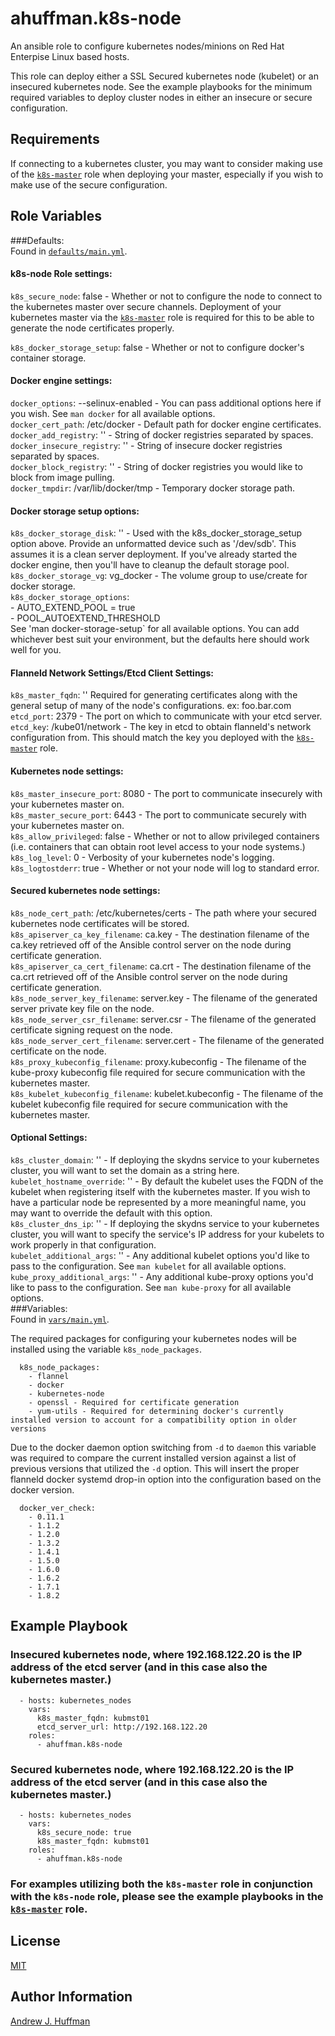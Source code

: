 # ahuffman.k8s-node

An ansible role to configure kubernetes nodes/minions on Red Hat Enterpise Linux based hosts.

This role can deploy either a SSL Secured kubernetes node (kubelet) or an insecured kubernetes node.  See the example playbooks for the minimum required variables to deploy cluster nodes in either an insecure or secure configuration.

## Requirements

If connecting to a kubernetes cluster, you may want to consider making use of the [`k8s-master`](https://galaxy.ansible.com/ahuffman/k8s-master/) role when deploying your master, especially if you wish to make use of the secure configuration.

## Role Variables  
###Defaults:   
Found in [`defaults/main.yml`](defaults/main.yml).   
#### k8s-node Role settings:
`k8s_secure_node`: false - Whether or not to configure the node to connect to the kubernetes master over secure channels.  Deployment of your kubernetes master via the [`k8s-master`](https://galaxy.ansible.com/ahuffman/k8s-master/) role is required for this to be able to generate the node certificates properly.   

`k8s_docker_storage_setup`: false - Whether or not to configure docker's container storage.   

#### Docker engine settings:   
`docker_options`: --selinux-enabled - You can pass additional options here if you wish.  See `man docker` for all available options.   
`docker_cert_path`: /etc/docker - Default path for docker engine certificates.   
`docker_add_registry`: '' - String of docker registries separated by spaces.   
`docker_insecure_registry`: '' - String of insecure docker registries separated by spaces.   
`docker_block_registry`: '' - String of docker registries you would like to block from image pulling.   
`docker_tmpdir`: /var/lib/docker/tmp - Temporary docker storage path.   

#### Docker storage setup options:   
`k8s_docker_storage_disk`: '' - Used with the k8s_docker_storage_setup option above.  Provide an unformatted device such as '/dev/sdb'.  This assumes it is a clean server deployment.  If you've already started the docker engine, then you'll have to cleanup the default storage pool.   
`k8s_docker_storage_vg`: vg_docker - The volume group to use/create for docker storage.   
       `k8s_docker_storage_options`:    
         - AUTO_EXTEND_POOL = true   
         - POOL_AUTOEXTEND_THRESHOLD   
See 'man docker-storage-setup` for all available options.  You can add whichever best suit your environment, but the defaults here should work well for you.   

#### Flanneld Network Settings/Etcd Client Settings:   
`k8s_master_fqdn`: '' Required for generating certificates along with the general setup of many of the node's configurations.  ex: foo.bar.com   
`etcd_port`: 2379 - The port on which to communicate with your etcd server.   
`etcd_key`: /kube01/network - The key in etcd to obtain flanneld's network configuration from.  This should match the key you deployed with the [`k8s-master`](https://galaxy.ansible.com/ahuffman/k8s-master/) role.   

#### Kubernetes node settings:   
`k8s_master_insecure_port`: 8080 - The port to communicate insecurely with your kubernetes master on.   
`k8s_master_secure_port`: 6443 -  The port to communicate securely with your kubernetes master on.   
`k8s_allow_privileged`: false - Whether or not to allow privileged containers (i.e. containers that can obtain root level access to your node systems.)   
`k8s_log_level`: 0 - Verbosity of your kubernetes node's logging.   
`k8s_logtostderr`: true - Whether or not your node will log to standard error.   

#### Secured kubernetes node settings:   
`k8s_node_cert_path`: /etc/kubernetes/certs - The path where your secured kubernetes node certificates will be stored.   
`k8s_apiserver_ca_key_filename`: ca.key - The destination filename of the ca.key retrieved off of the Ansible control server on the node during certificate generation.   
`k8s_apiserver_ca_cert_filename`: ca.crt - The destination filename of the ca.crt retrieved off of the Ansible control server on the node during certificate generation.   
`k8s_node_server_key_filename`: server.key - The filename of the generated server private key file on the node.   
`k8s_node_server_csr_filename`: server.csr - The filename of the generated certificate signing request on the node.   
`k8s_node_server_cert_filename`: server.cert - The filename of the generated certificate on the node.   
`k8s_proxy_kubeconfig_filename`: proxy.kubeconfig - The filename of the kube-proxy kubeconfig file required for secure communication with the kubernetes master.   
`k8s_kubelet_kubeconfig_filename`: kubelet.kubeconfig - The filename of the kubelet kubeconfig file required for secure communication with the kubernetes master.   

#### Optional Settings:   
`k8s_cluster_domain`: '' - If deploying the skydns service to your kubernetes cluster, you will want to set the domain as a string here.   
`kubelet_hostname_override`:  '' - By default the kubelet uses the FQDN of the kubelet when registering itself with the kubernetes master.  If you wish to have a particular node be represented by a more meaningful name, you may want to override the default with this option.   
`k8s_cluster_dns_ip`: '' - If deploying the skydns service to your kubernetes cluster, you will want to specify the service's IP address for your kubelets to work properly in that configuration.   
`kubelet_additional_args`: '' - Any additional kubelet options you'd like to pass to the configuration.  See `man kubelet` for all available options.   
`kube_proxy_additional_args`: '' - Any additional kube-proxy options you'd like to pass to the configuration.  See `man kube-proxy` for all available options.   
###Variables:  
Found in [`vars/main.yml`](vars/main.yml).   

The required packages for configuring your kubernetes nodes will be installed using the variable `k8s_node_packages`.   

      k8s_node_packages:
        - flannel
        - docker
        - kubernetes-node
        - openssl - Required for certificate generation   
        - yum-utils - Required for determining docker's currently installed version to account for a compatibility option in older versions   


Due to the docker daemon option switching from `-d` to `daemon` this variable was required to compare the current installed version against a list of previous versions that utilized the `-d` option.  This will insert the proper flanneld docker systemd drop-in option into the configuration based on the docker version.   

      docker_ver_check:
        - 0.11.1
        - 1.1.2
        - 1.2.0
        - 1.3.2
        - 1.4.1
        - 1.5.0
        - 1.6.0
        - 1.6.2
        - 1.7.1
        - 1.8.2


## Example Playbook   
### Insecured kubernetes node, where 192.168.122.20 is the IP address of the etcd server (and in this case also the kubernetes master.)   

      - hosts: kubernetes_nodes
        vars:
          k8s_master_fqdn: kubmst01
          etcd_server_url: http://192.168.122.20
        roles:
          - ahuffman.k8s-node   

### Secured kubernetes node, where 192.168.122.20 is the IP address of the etcd server (and in this case also the kubernetes master.)   

      - hosts: kubernetes_nodes
        vars:
          k8s_secure_node: true
          k8s_master_fqdn: kubmst01
        roles:
          - ahuffman.k8s-node   

### For examples utilizing both the `k8s-master` role in conjunction with the `k8s-node` role, please see the example playbooks in the [`k8s-master`](https://galaxy.ansible.com/ahuffman/k8s-master/) role.   


## License   

[MIT](LICENSE)

## Author Information   

[Andrew J. Huffman](https://github.com/ahuffman)
